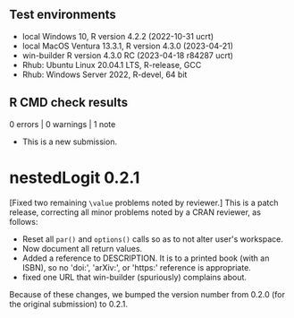 ## Test environments
* local Windows 10, R version 4.2.2 (2022-10-31 ucrt)
* local MacOS Ventura 13.3.1, R version 4.3.0 (2023-04-21)
* win-builder R version 4.3.0 RC (2023-04-18 r84287 ucrt)
* Rhub: Ubuntu Linux 20.04.1 LTS, R-release, GCC
* Rhub: Windows Server 2022, R-devel, 64 bit

## R CMD check results

0 errors | 0 warnings | 1 note

* This is a new submission.

# nestedLogit 0.2.1

[Fixed two remaining `\value` problems noted by reviewer.]
This is a patch release, correcting all minor problems noted by a CRAN reviewer, as follows:

* Reset all `par()` and `options()` calls so as to not alter user's workspace. 
* Now document all return values. 
* Added a reference to DESCRIPTION. It is to a printed book (with an ISBN), so no 'doi:', 'arXiv:', or 'https:' reference is appropriate.
* fixed one URL that win-builder (spuriously) complains about.

Because of these changes, we bumped the version number from 0.2.0 (for the original submission) to 0.2.1.


